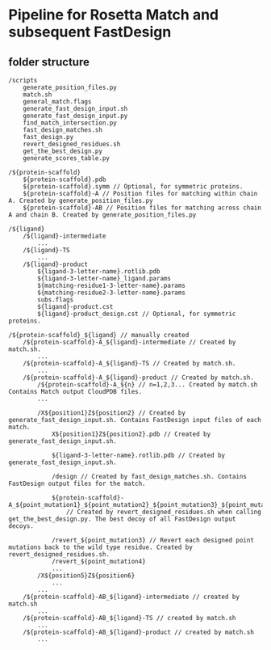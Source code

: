 # Pipeline for Rosetta Match and subsequent FastDesign
## folder structure ##
    /scripts
        generate_position_files.py
        match.sh
        general_match.flags
        generate_fast_design_input.sh
        generate_fast_design_input.py
        find_match_intersection.py
        fast_design_matches.sh
        fast_design.py
        revert_designed_residues.sh
        get_the_best_design.py
        generate_scores_table.py

    /${protein-scaffold}
        ${protein-scaffold}.pdb
        ${protein-scaffold}.symm // Optional, for symmetric proteins.
        ${protein-scaffold}-A // Position files for matching within chain A. Created by generate_position_files.py
        ${protein-scaffold}-AB // Position files for matching across chain A and chain B. Created by generate_position_files.py

    /${ligand}
        /${ligand}-intermediate
            ...
        /${ligand}-TS
            ...
        /${ligand}-product
            ${ligand-3-letter-name}.rotlib.pdb
            ${ligand-3-letter-name}_ligand.params
            ${matching-residue1-3-letter-name}.params
            ${matching-residue2-3-letter-name}.params
            subs.flags
            ${ligand}-product.cst
            ${ligand}-product_design.cst // Optional, for symmetric proteins.

    /${protein-scaffold}_${ligand} // manually created
        /${protein-scaffold}-A_${ligand}-intermediate // Created by match.sh.
            ...
        /${protein-scaffold}-A_${ligand}-TS // Created by match.sh.
            ...
        /${protein-scaffold}-A_${ligand}-product // Created by match.sh.
            /${protein-scaffold}-A_${n} // n=1,2,3... Created by match.sh Contains Match output CloudPDB files.
            ...
            
            /X${position1}Z${position2} // Created by generate_fast_design_input.sh. Contains FastDesign input files of each match.
                X${position1}Z${position2}.pdb // Created by generate_fast_design_input.sh.
                
                ${ligand-3-letter-name}.rotlib.pdb // Created by generate_fast_design_input.sh.
                
                /design // Created by fast_design_matches.sh. Contains FastDesign output files for the match.
                
                ${protein-scaffold}-A_${point_mutation1}_${point_mutation2}_${point_mutation3}_${point_mutation4}.pdb
                    // Created by revert_designed_residues.sh when calling get_the_best_design.py. The best decoy of all FastDesign output decoys.
                
                /revert_${point_mutation3} // Revert each designed point mutations back to the wild type residue. Created by revert_designed_residues.sh.
                /revert_${point_mutation4}
                ...
            /X${position5}Z${position6}
                ...
            ...
        /${protein-scaffold}-AB_${ligand}-intermediate // created by match.sh
            ...
        /${protein-scaffold}-AB_${ligand}-TS // created by match.sh
            ...
        /${protein-scaffold}-AB_${ligand}-product // created by match.sh
            ...
            
